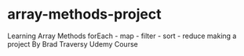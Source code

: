 # array-methods-project

Learning Array Methods forEach - map - filter - sort - reduce making a project 
By Brad Traversy Udemy Course
